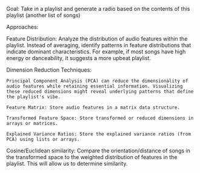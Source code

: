 Goal: Take in a playlist and generate a radio based on the contents of this playlist (another list of songs)

Approaches:

  Feature Distribution: Analyze the distribution of audio features within the playlist. Instead of averaging, identify patterns in feature distributions that indicate dominant characteristics. For example, if most songs have high energy or danceability, it suggests a more upbeat playlist.

  Dimension Reduction Techniques: 
  
    Principal Component Analysis (PCA) can reduce the dimensionality of audio features while retaining essential information. Visualizing these reduced dimensions might reveal underlying patterns that define the playlist's vibe.
  
    Feature Matrix: Store audio features in a matrix data structure.
    
    Transformed Feature Space: Store transformed or reduced dimensions in arrays or matrices.
    
    Explained Variance Ratios: Store the explained variance ratios (from PCA) using lists or arrays.
  
  Cosine/Euclidean similarity:
    Compare the orientation/distance of songs in the transformed space to the weighted distribution of features in the playlist. This will allow us to determine similarity.

